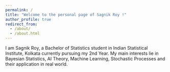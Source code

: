 ```yaml
---
permalink: /
title: "Welcome to the personal page of Sagnik Roy !"
author_profile: true
redirect_from: 
  - /about/
  - /about.html
---
```


I am Sagnik Roy, a Bachelor of Statistics student in Indian Statistical Institute, Kolkata currently pursuing my 2nd Year. My main interests lie in Bayesian Statistics, AI Theory, Machine Learning, Stochastic Processes and their application in real world.


